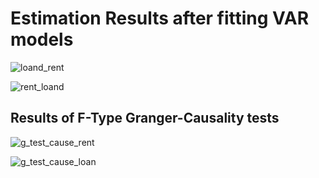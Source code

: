 # Estimation Results after fitting VAR models

![loand_rent](https://user-images.githubusercontent.com/49072955/55503375-83186d80-561c-11e9-84dc-2b1397f77221.png)

![rent_loand](https://user-images.githubusercontent.com/49072955/55503403-9297b680-561c-11e9-9641-7fdb3fd3785e.png)

## Results of F-Type Granger-Causality tests

![g_test_cause_rent](https://user-images.githubusercontent.com/49072955/55503468-b8bd5680-561c-11e9-842b-170bc7d8bdbb.png)

![g_test_cause_loan](https://user-images.githubusercontent.com/49072955/55503491-be1aa100-561c-11e9-81e2-3fd5a57b4779.png)
